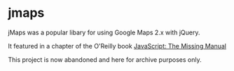 # jmaps

jMaps was a popular libary for using Google Maps 2.x with jQuery.

It featured in a chapter of the O'Reilly book [JavaScript: The Missing Manual](http://shop.oreilly.com/product/9780596515898.do)

This project is now abandoned and here for archive purposes only.
